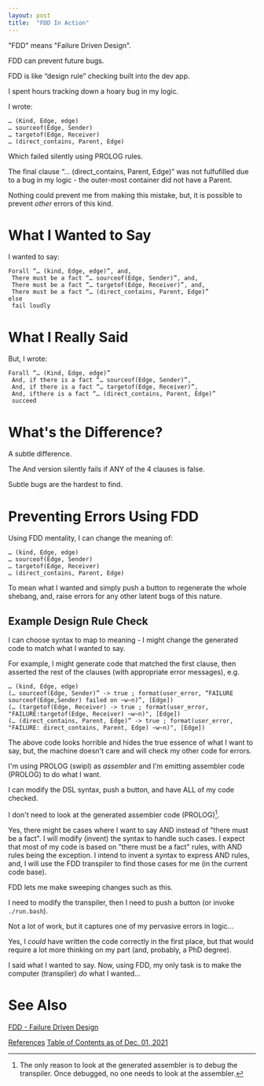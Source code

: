 ```yaml
---
layout: post
title:  "FDD In Action"
---
```


"FDD" means "Failure Driven Design".

FDD can prevent future bugs.

FDD is like “design rule” checking built into the dev app.

I spent hours tracking down a hoary bug in my logic.

I wrote:
```
… (Kind, Edge, edge)
… sourceof(Edge, Sender)
… targetof(Edge, Receiver)
… (direct_contains, Parent, Edge)
```  
Which failed silently using PROLOG rules.

The final clause “… (direct_contains, Parent, Edge)” was not fulfufilled due to a bug in my logic - the outer-most container did not have a Parent.

Nothing could prevent me from making this mistake, but, it is possible to prevent _other_ errors of this kind.

# What I Wanted to Say
I wanted to say:

```
Forall “… (kind, Edge, edge)”, and, 
 There must be a fact “… sourceof(Edge, Sender)”, and,
 There must be a fact “… targetof(Edge, Receiver)”, and,
 There must be a fact “… (direct_contains, Parent, Edge)”
else
 fail loudly
 ``````
 
# What I Really Said

But, I wrote:
```
Forall “… (Kind, Edge, edge)”
 And, if there is a fact “… sourceof(Edge, Sender)”,
 And, if there is a fact “… targetof(Edge, Receiver)”,
 And, ifthere is a fact “… (direct_contains, Parent, Edge)”
 succeed
```
# What's the Difference?
A subtle difference.  

The And version silently fails if ANY of the 4 clauses is false.

Subtle bugs are the hardest to find. 

# Preventing Errors Using FDD

Using FDD mentality, I can change the meaning of:
```
… (kind, Edge, edge)
… sourceof(Edge, Sender)
… targetof(Edge, Receiver)
… (direct_contains, Parent, Edge)
```
  
To mean what I wanted and simply push a button to regenerate the whole shebang, and, raise errors for any other latent bugs of this nature.

## Example Design Rule Check

I can choose syntax to map to meaning - I might change the generated code to match what I wanted to say.

For example, I might generate code that matched the first clause, then asserted the rest of the clauses (with appropriate error messages), e.g.

```
… (kind, Edge, edge)
(… sourceof(Edge, Sender)” -> true ; format(user_error, “FAILURE sourceof(Edge,Sender) failed on ~w~n)”, [Edge])
(… (targetof(Edge, Receiver) -> true ; format(user_error, "FAILURE:targetof(Edge, Receiver) ~w~n)", [Edge])
(… (direct_contains, Parent, Edge)” -> true ; format(user_error, "FAILURE: direct_contains, Parent, Edge) ~w~n)", [Edge])
```
The above code looks horrible and hides the true essence of what I want to say, but, the machine doesn't care and will check my other code for errors.

I'm using PROLOG (swipl) as *assembler* and I'm emitting assembler code (PROLOG) to do what I want.

I can modify the DSL syntax, push a button, and have ALL of my code checked.  

I don't need to look at the generated assembler code (PROLOG)[^30].

[^30]: The only reason to look at the generated assembler is to debug the transpiler.  Once debugged, no one needs to look at the assembler.

Yes, there might be cases where I want to say AND instead of "there must be a fact".  I will modify (invent) the syntax to handle such cases.  I expect that most of my code is based on "there must be a fact" rules, with AND rules being the exception.  I intend to invent a syntax to express AND rules, and, I will use the FDD transpiler to find those cases for me (in the current code base).

FDD lets me make sweeping changes such as this.   

I need to modify the transpiler, then I need to push a button (or invoke `./run.bash`).

Not a lot of work, but it captures one of my pervasive errors in logic...

Yes, I *could* have written the code correctly in the first place, but that would require a lot more thinking on my part (and, probably, a PhD degree).

I said what I wanted to say.  Now, using FDD, my only task is to make the computer (transpiler) *do* what I wanted...
# See Also

[FDD - Failure Driven Design](https://guitarvydas.github.io/2021/04/23/Failure-Driven-Design.html)

[References](https://guitarvydas.github.io/2021/01/14/References.html)
[Table of Contents as of Dec. 01, 2021](https://guitarvydas.github.io/2021/12/10/Table-of-Contents-Dec-01-2021.html)

<script src="https://utteranc.es/client.js" 
        repo="guitarvydas/guitarvydas.github.io" 
        issue-term="pathname" 
        theme="github-light" 
        crossorigin="anonymous" 
        async> 
</script> 
